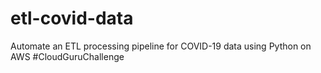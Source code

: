 # etl-covid-data
Automate an ETL processing pipeline for COVID-19 data using Python on AWS #CloudGuruChallenge
